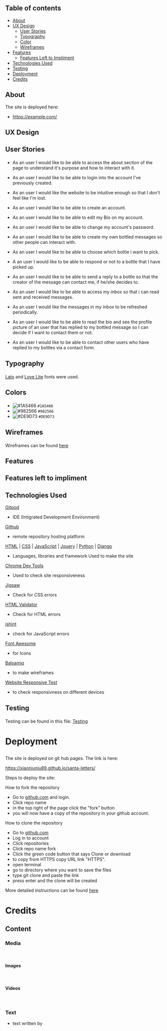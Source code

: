 ## Table of contents
- <a href="#about">About</a> 
- <a href="#ux">UX Design</a>
  - <a a href="#user-stories">User Stories</a>
  - <a href="#typography">Typography</a>
  - <a href="#color">Color</a>
  - <a href="#wireframes">Wireframes</a>
- <a href="#features">Features</a>
  - <a href="#features-left">Features Left to Impliment</a>
- <a href="#tech">Technologies Used</a>
- <a href="#test">Testing</a>
- <a href="#deployment">Deployment</a>
- <a href="#credits">Credits</a>



<section id="about">

# About 

 

 
 
 The site is deployed here:
 
 - https://example.com/ 

</section>


<section id="ux">

# UX Design

## <p id="user-stories"> User Stories</p>
- As an user I would like to be able to access the about section of the page to understand it's purpose and how to interact with it.

- As an user I would like to be able to login into the account I've previously created.

- As an user I would like the website to be intuitive enough so that I don't feel like I'm lost.

- As an user I would like to be able to create an account.

- As an user I would like to be able to edit my Bio on my account.

- As an user I would like to be able to change my account's password.

- As an user I would like to be able to create my own bottled messages so other people can interact with.

- As an user I would like to be able to choose which bottle i want to pick.

- A an user I would like to be able to respond or not to a bottle that I have picked up.

- As an user I would like to be able to send a reply to a bottle so that the creator of the message can contact me, if he/she decides to.

- As an user I would like to be able to access my inbox so that i can read sent and received messages.

- As an user I would like the messages in my inbox to be refreshed periodically.

- As an user I would like to be able to read the bio and see the profile picture of an user that has replied to my bottled message so I can decide if I want to contact them or not.

- As an user I would like to be able to contact other users who have replied to my bottles via a contact form.


## <p id="typography">Typography</p> 
[Lato](https://fonts.google.com/specimen/Lato?query=lato&preview.text=Love%20is%20in%20the%20air&preview.text_type=custom#standard-styles) and [Love Lite](https://fonts.google.com/specimen/Love+Light?query=lato&preview.text=Love%20is%20in%20the%20air&preview.text_type=custom) fonts were used.


## <p id="color">Colors</p> 

- ![#1A5466](https://via.placeholder.com/15/1A5466/000000?text=+) `#1A5466`
- ![#982566](https://via.placeholder.com/15/982566/000000?text=+) `#982566`
- ![#DE9D73](https://via.placeholder.com/15/DE9D73/000000?text=+) `#DE9D73`


</section>

## <p id="wireframes">Wireframes</p> 

Wireframes can be found [here]()

</section>

<section id="features">

# Features



## <p id="features-left">Features left to impliment</p> 



</section>

<section id="tech">

# Technologies Used 

[Gitpod](https://www.gitpod.io) 
- IDE (Intigrated Development Environment)

[Github](https://www.github.com)
- remote repository hosting platform

[HTML](https://developer.mozilla.org/en-US/docs/Web/HTML) | [CSS](https://developer.mozilla.org/en-US/docs/Web/CSS) | [JavaScript](https://developer.mozilla.org/en-US/docs/Web/JavaScript) | [Jquery](https://jquery.com/) | [Python](https://www.python.org/) | [Django](https://www.djangoproject.com/)

- Languages, libraries and framework
 Used to make the site

[Chrome Dev Tools](https://developer.chrome.com/docs/devtools/)
- Used to check site responsiveness

[Jigsaw](https://jigsaw.w3.org/css-validator/)
- Check for CSS errors

[HTML Validator](https://validator.w3.org/)
- Check for HTML errors

[jshint](https://jshint.com/)
- check for JavaScript errors

[Font Awesome](https://fontawesome.com/)
- for Icons 

[Balsamiq](https://balsamiq.com/)
- to make wireframes

[Website Responsive Test](http://responsivetesttool.com/)
- to check responsivness on different devices

# Testing <p id="test"></p>

Testing can be found in this file: [Testing]()

</section>

# Deployment <p id="deployment"></p>

The site is deployed on git hub pages. The link is here:

https://xiaoniuniu89.github.io/santa-letters/

Steps to deploy the site:


How to fork the repository
- Go to [github.com](https://www.github.com) and login.
- Click repo name
- in the top right of the page click the "fork" button
- you will now have a copy of the repository in your github account.

How to clone the repository
- Go to [github.com](https://www.github.com)
- Log in to account
- Click repositories
- Click repo name fork
- Click the green code button that says Clone or download 
- to copy from HTTPS copy URL link "HTTPS". 
- open terminal
- go to directory where you want to save the files
- type git clone and paste the link
- press enter and the clone will be created


More detailed instructions can be found [here](https://docs.github.com/en/github/creating-cloning-and-archiving-repositories/cloning-a-repository-from-github/cloning-a-repository#cloning-a-repository-to-github-desktop)


# Credits <p id="credits"></p>

## Content

### Media
<br>

#### Images



<br>



#### Videos


<br>

### Text

- text written by